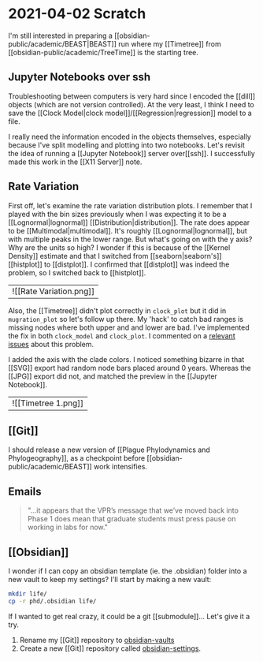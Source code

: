 # 2021-04-02 Scratch

I'm still interested in preparing a [[obsidian-public/academic/BEAST|BEAST]] run where my [[Timetree]] from [[obsidian-public/academic/TreeTime]] is the starting tree.

## Jupyter Notebooks over ssh

Troubleshooting between computers is very hard since I encoded the [[dill]] objects (which are not version controlled). At the very least, I think I need to save the [[Clock Model|clock model]]/[[Regression|regression]] model to a file.

I really need the information encoded in the objects themselves, especially because I've split modelling and plotting into two notebooks. Let's revisit the idea of running a [[Jupyter Notebook]] server over[[ssh]]. I successfully made this work in the [[X11 Server]] note.

## Rate Variation

First off, let's examine the rate variation distribution plots. I remember that I played with the bin sizes previously when I was expecting it to be a [[Lognormal|lognormal]] [[Distribution|distribution]]. The rate does appear to be [[Multimodal|multimodal]]. It's roughly [[Lognormal|lognormal]], but with multiple peaks in the lower range. But what's going on with the y axis? Why are the units so high? I wonder if this is because of the [[Kernel Density]] estimate and that I switched from [[seaborn|seaborn's]] [[histplot]] to [[distplot]]. I confirmed that [[distplot]] was indeed the problem, so I switched back to [[histplot]].

|     | 
| --- |
| ![[Rate Variation.png]] |

Also, the [[Timetree]] didn't plot correctly in ```clock_plot``` but it did in ```mugration_plot``` so let's follow up there. My 'hack' to catch bad ranges is missing nodes where both upper and and lower are bad. I've implemented the fix in both ```clock_model``` and ```clock_plot```. I commented on a [relevant issues](https://github.com/neherlab/treetime/issues/134) about this problem.

I added the axis with the clade colors. I noticed something bizarre in that [[SVG]] export had random node bars placed around 0 years. Whereas the [[JPG]] export did not, and matched the preview in the [[Jupyter Notebook]].

|     | 
| --- |
|![[Timetree 1.png]] |



## [[Git]]
I should release a new version of [[Plague Phylodynamics and Phylogeography]], as a checkpoint before [[obsidian-public/academic/BEAST]] work intensifies.

## Emails

>"...it appears that the VPR’s message that we’ve moved back into Phase 1 does mean that graduate students must press pause on working in labs for now."

## [[Obsidian]]

I wonder if I can copy an obsidian template (ie. the .obsidian) folder into a new vault to keep my settings? I'll start by making a new vault:

```bash
mkdir life/
cp -r phd/.obsidian life/
```

If I wanted to get real crazy, it could be a git [[submodule]]... Let's give it a try.
1. Rename my [[Git]] repository to [obsidian-vaults](https://github.com/ktmeaton/obsidian-vaults)
1. Create a new [[Git]] repository called [obsidian-settings]().